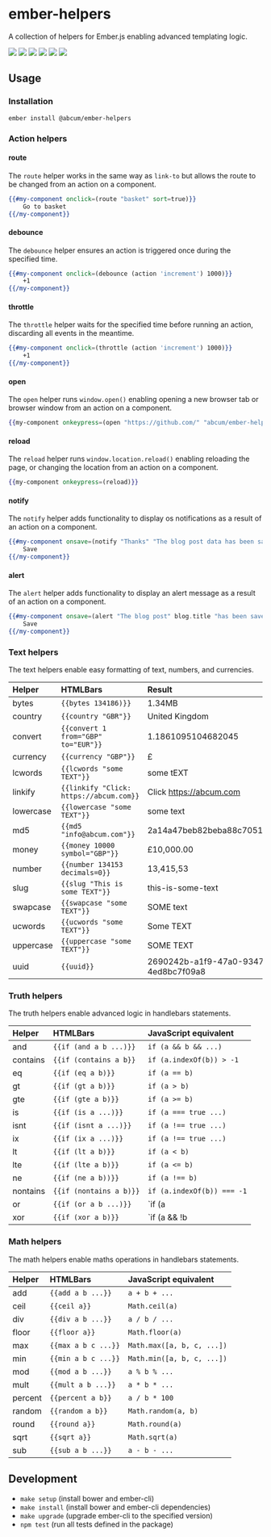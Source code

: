 # ember-helpers

A collection of helpers for Ember.js enabling advanced templating logic.

[![](https://img.shields.io/circleci/project/abcum/ember-helpers/master.svg?style=flat-square)](https://circleci.com/gh/abcum/ember-helpers) [![](https://img.shields.io/npm/v/@abcum/ember-helpers.svg?style=flat-square)](https://www.npmjs.com/package/@abcum/ember-helpers) [![](https://img.shields.io/badge/ember-2.0.0+-orange.svg?style=flat-square)](https://github.com/abcum/ember-helpers) [![](https://david-dm.org/abcum/ember-helpers/status.svg?style=flat-square)](https://david-dm.org/abcum/ember-helpers#info=dependencies&view=table) [![](https://david-dm.org/abcum/ember-helpers/dev-status.svg?style=flat-square)](https://david-dm.org/abcum/ember-helpers#info=devDependencies&view=table) [![](https://img.shields.io/badge/license-MIT-00bfff.svg?style=flat-square)](https://github.com/abcum/ember-helpers) 

## Usage

### Installation

`ember install @abcum/ember-helpers`

### Action helpers

#### route

The `route` helper works in the same way as `link-to` but allows the route to be changed from an action on a component.

```handlebars
{{#my-component onclick=(route "basket" sort=true)}}
	Go to basket
{{/my-component}}
```

#### debounce

The `debounce` helper ensures an action is triggered once during the specified time.
```handlebars
{{#my-component onclick=(debounce (action 'increment') 1000)}}
	+1
{{/my-component}}
```

#### throttle

The `throttle` helper waits for the specified time before running an action, discarding all events in the meantime.
```handlebars
{{#my-component onclick=(throttle (action 'increment') 1000)}}
	+1
{{/my-component}}
```

#### open

The `open` helper runs `window.open()` enabling opening a new browser tab or browser window from an action on a component.

```handlebars
{{my-component onkeypress=(open "https://github.com/" "abcum/ember-helpers" width=1200 height=600 center=true)}}
```

#### reload

The `reload` helper runs `window.location.reload()` enabling reloading the page, or changing the location from an action on a component.

```handlebars
{{my-component onkeypress=(reload)}}
```

#### notify

The `notify` helper adds functionality to display os notifications as a result of an action on a component.

```handlebars
{{#my-component onsave=(notify "Thanks" "The blog post data has been saved.")}}
	Save
{{/my-component}}
```

#### alert

The `alert` helper adds functionality to display an alert message as a result of an action on a component.

```handlebars
{{#my-component onsave=(alert "The blog post" blog.title "has been saved.")}}
	Save
{{/my-component}}
```

### Text helpers

The text helpers enable easy formatting of text, numbers, and currencies.

Helper     | HTMLBars                                | Result
:----------|:----------------------------------------|:----------------------------
bytes      | `{{bytes 134186)}}`                     | 1.34MB
country    | `{{country "GBR"}}`                     | United Kingdom
convert    | `{{convert 1 from="GBP" to="EUR"}}`     | 1.1861095104682045
currency   | `{{currency "GBP"}}`                    | £
lcwords    | `{{lcwords "some TEXT"}}`               | some tEXT
linkify    | `{{linkify "Click: https://abcum.com}}` | Click <a href="https://abcum.com">https://abcum.com</a>
lowercase  | `{{lowercase "some TEXT"}}`             | some text
md5        | `{{md5 "info@abcum.com"}}`              | 2a14a47beb82beba88c705145d572702
money      | `{{money 10000 symbol="GBP"}}`          | £10,000.00
number     | `{{number 134153 decimals=0}}`          | 13,415,53
slug       | `{{slug "This is some TEXT"}}`          | this-is-some-text
swapcase   | `{{swapcase "some TEXT"}}`              | SOME text
ucwords    | `{{ucwords "some TEXT"}}`               | Some TEXT
uppercase  | `{{uppercase "some TEXT"}}`             | SOME TEXT
uuid       | `{{uuid}}`                              | 2690242b-a1f9-47a0-9347-4ed8bc7f09a8

### Truth helpers

The truth helpers enable advanced logic in handlebars statements.

Helper     | HTMLBars                                | JavaScript equivalent             
:----------|:----------------------------------------|:----------------------------
and        | `{{if (and a b ...)}}`                  | `if (a && b && ...)`                   
contains   | `{{if (contains a b}}`                  | `if (a.indexOf(b)) > -1`        
eq         | `{{if (eq a b)}}`                       | `if (a == b)`                    
gt         | `{{if (gt a b)}}`                       | `if (a > b)`                  
gte        | `{{if (gte a b)}}`                      | `if (a >= b)`                   
is         | `{{if (is a ...)}}`                     | `if (a === true ...)`               
isnt       | `{{if (isnt a ...)}}`                   | `if (a !== true ...)`                 
ix         | `{{if (ix a ...)}}`                     | `if (a !== true ...)`                
lt         | `{{if (lt a b)}}`                       | `if (a < b)`                     
lte        | `{{if (lte a b)}}`                      | `if (a <= b)`                     
ne         | `{{if (ne a b))}}`                      | `if (a !== b)`                    
nontains   | `{{if (nontains a b)}}`                 | `if (a.indexOf(b)) === -1`         
or         | `{{if (or a b ...)}}`                   | `if (a || b || ...)`                    
xor        | `{{if (xor a b)}}`                      | `if (a && !b || !a && b)`        

### Math helpers

The math helpers enable maths operations in handlebars statements.

Helper     | HTMLBars                                | JavaScript equivalent        
:----------|:----------------------------------------|:----------------------------
add        | `{{add a b ...}}`                       | `a + b + ...`                       
ceil       | `{{ceil a}}`                            | `Math.ceil(a)`                
div        | `{{div a b ...}}`                       | `a / b / ...`                        
floor      | `{{floor a}}`                           | `Math.floor(a)`                 
max        | `{{max a b c ...}}`                     | `Math.max([a, b, c, ...])`            
min        | `{{min a b c ...}}`                     | `Math.min([a, b, c, ...])`             
mod        | `{{mod a b ...}}`                       | `a % b % ...`                         
mult       | `{{mult a b ...}}`                      | `a * b * ...`                         
percent    | `{{percent a b}}`                       | `a / b * 100`                   
random     | `{{random a b}}`                        | `Math.random(a, b)`             
round      | `{{round a}}`                           | `Math.round(a)`                  
sqrt       | `{{sqrt a}}`                            | `Math.sqrt(a)`                 
sub        | `{{sub a b ...}}`                       | `a - b - ...`                         

## Development

- `make setup` (install bower and ember-cli)
- `make install` (install bower and ember-cli dependencies)
- `make upgrade` (upgrade ember-cli to the specified version)
- `npm test` (run all tests defined in the package)
